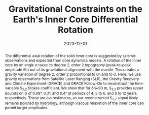 ---
title: "Gravitational Constraints on the Earth's Inner Core Differential Rotation"
date: 2023-12-01
authors: "**Lecomte, H.**, Rosat, S., Mandea, M. and Dumberry, M."
publication_types: "2"
abstract: "The differential axial rotation of the solid inner core is suggested by seismic observations and expected from core dynamics models. A rotation of the inner core by an angle α takes its degree 2, order 2 topography (peak-to-peak amplitude δh) out of its gravitational alignment with the mantle. This creates a gravity variation of degree 2, order 2 proportional to δh and to α. Here, we use gravity observations from Satellite Laser Ranging (SLR), the Gravity Recovery and Climate Experiment (GRACE) and GRACE Follow-On to reconstruct the time-variable S<sub>2,2</sub> Stokes coefficient. We show that for δh=90 m, S<sub>2,2</sub> provides upper bounds on α of 0.09°, 0.3°, and 0.4° at periods of 4, 5 to 6, and 8 to 12 years, respectively. These are overestimates, as our reconstructed S<sub>2,2</sub> signal likely remains polluted by hydrology, although viscous relaxation of the inner core can permit larger amplitudes"
publication: "Geophysical Research Letters"
info: ", 50, e2023GL104790"
doi: "https://doi.org/10.1029/2023GL104790"
note: ""
folder_name: "Lecomte_2023b"
---